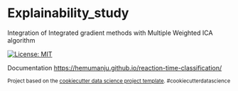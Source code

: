 Explainability_study
==============================

Integration of Integrated gradient methods with Multiple Weighted ICA algorithm

[![License: MIT](https://img.shields.io/badge/License-MIT-yellow.svg)](https://opensource.org/licenses/MIT)

Documentation <https://hemumanju.github.io/reaction-time-classification/> <br />

<p><small>Project based on the <a target="_blank" href="https://drivendata.github.io/cookiecutter-data-science/">cookiecutter data science project template</a>. #cookiecutterdatascience</small></p>
